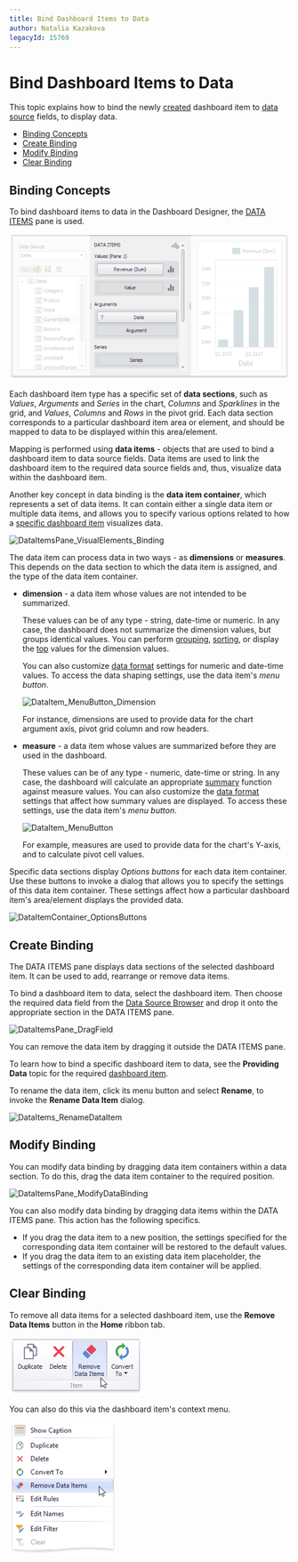 ```yaml
---
title: Bind Dashboard Items to Data
author: Natalia Kazakova
legacyId: 15769
---
```

# Bind Dashboard Items to Data
This topic explains how to bind the newly [created](../adding-dashboard-items.md) dashboard item to [data source](../providing-data.md) fields, to display data.
* [Binding Concepts](#binding-concepts)
* [Create Binding](#create-binding)
* [Modify Binding](#modify-binding)
* [Clear Binding](#clear-binding)

## <a name="binding-concepts"/>Binding Concepts
To bind dashboard items to data in the Dashboard Designer, the [DATA ITEMS](../ui-elements/data-items-pane.md) pane is used.

![DataItemPane](../../../images/img18516.png)

Each dashboard item type has a specific set of **data sections**, such as _Values_, _Arguments_ and _Series_ in the chart, _Columns_ and _Sparklines_ in the grid, and _Values_, _Columns_ and _Rows_ in the pivot grid. 
Each data section corresponds to a particular dashboard item area or element, and should be mapped to data to be displayed within this area&#47;element.

Mapping is performed using **data items** - objects that are used to bind a dashboard item to data source fields. Data items are used to link the dashboard item to the required data source fields and, thus, visualize data within the dashboard item.

Another key concept in data binding is the **data item container**, which represents a set of data items. It can contain either a single data item or multiple data items, and allows you to specify various options related to how a [specific dashboard item](../dashboard-item-settings.md) visualizes data.

![DataItemsPane_VisualElements_Binding](../../../images/img22871.png)

The data item can process data in two ways - as **dimensions** or **measures**. This depends on the data section to which the data item is assigned, and the type of the data item container.
* **dimension** - a data item whose values are not intended to be summarized.
	
	These values can be of any type - string, date-time or numeric. In any case, the dashboard does not summarize the dimension values, but groups identical values. 
	You can perform [grouping](../data-shaping/grouping.md), [sorting](../data-shaping/sorting.md), or display the [top](../data-shaping/top-n.md) values for the dimension values.
	
	You can also customize [data format](../data-shaping/formatting-data.md) settings for numeric and date-time values. To access the data shaping settings, use the data item's _menu button_.
	
	![DataItem_MenuButton_Dimension](../../../images/img22876.png)
	
	For instance, dimensions are used to provide data for the chart argument axis, pivot grid column and row headers.
* **measure** - a data item whose values are summarized before they are used in the dashboard.
	
	These values can be of any type - numeric, date-time or string. In any case, the dashboard will calculate an appropriate [summary](../data-shaping/summarization.md) function against measure values. You can also customize the [data format](../data-shaping/formatting-data.md) settings that affect how summary values are displayed. To access these settings, use the data item's _menu button_.
	
	![DataItem_MenuButton](../../../images/img22875.png)
	
	For example, measures are used to provide data for the chart's Y-axis, and to calculate pivot cell values.

Specific data sections display _Options buttons_ for each data item container. 
Use these buttons to invoke a dialog that allows you to specify the settings of this data item container. These settings affect how a particular dashboard item's area&#47;element displays the provided data.

![DataItemContainer_OptionsButtons](../../../images/img22877.png)

## <a name="create-binding"/>Create Binding
The DATA ITEMS pane displays data sections of the selected dashboard item. It can be used to add, rearrange or remove data items.

To bind a dashboard item to data, select the dashboard item. Then choose the required data field from the [Data Source Browser](../ui-elements/data-source-browser.md) and drop it onto the appropriate section in the DATA ITEMS pane.

![DataItemsPane_DragField](../../../images/img22865.png)

You can remove the data item by dragging it outside the DATA ITEMS pane.

To learn how to bind a specific dashboard item to data, see the **Providing Data** topic for the required [dashboard item](../dashboard-item-settings.md).

To rename the data item, click its menu button and select **Rename**, to invoke the **Rename Data Item** dialog.

![DataItems_RenameDataItem](../../../images/img22878.png)

## <a name="modify-binding"/>Modify Binding
You can modify data binding by dragging data item containers within a data section. To do this, drag the data item container to the required position.

![DataItemsPane_ModifyDataBinding](../../../images/img22873.png)

You can also modify data binding by dragging data items within the DATA ITEMS pane. This action has the following specifics.
* If you drag the data item to a new position, the settings specified for the corresponding data item container will be restored to the default values.
* If you drag the data item to an existing data item placeholder, the settings of the corresponding data item container will be applied.

## <a name="clear-binding"/>Clear Binding
To remove all data items for a selected dashboard item, use the **Remove Data Items** button in the **Home** ribbon tab.

![DataItemsPane_RemoveDataItems](../../../images/img23146.png)

You can also do this via the dashboard item's context menu.

![DashboardItemMenu_RemoveDataItems](../../../images/img23148.png)